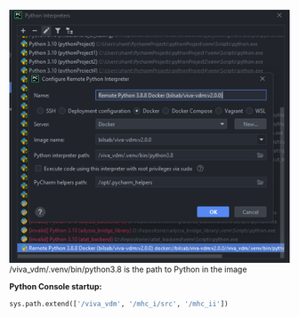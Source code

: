 ![img.png](images/img.png)
/viva_vdm/.venv/bin/python3.8 is the path to Python in the image

**Python Console startup:**
```python
sys.path.extend(['/viva_vdm', '/mhc_i/src', '/mhc_ii'])
```